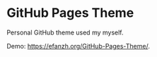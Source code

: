 # GitHub Pages Theme

Personal GitHub theme used my myself.

Demo: <https://efanzh.org/GitHub-Pages-Theme/>.
